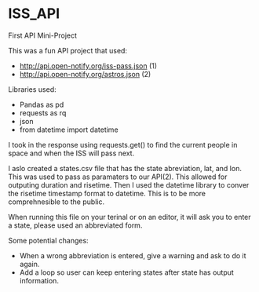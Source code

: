 # ISS_API

First API Mini-Project

This was a fun API project that used:
- http://api.open-notify.org/iss-pass.json (1)
- http://api.open-notify.org/astros.json (2)

Libraries used:
- Pandas as pd
- requests as rq
- json
- from datetime import datetime

I took in the response using requests.get() to find the current people in space and when the ISS will pass next. 

I aslo created a states.csv file that has the state abreviation, lat, and lon. This was used to pass as paramaters to our API(2).
This allowed for outputing duration and risetime. 
Then I used the datetime library to conver the risetime timestamp format to datetime. This is to be more comprehnesible to the public.

When running this file on your terinal or on an editor, it will ask you to enter a state, please used an abbreviated form. 

Some potential changes:
- When a wrong abbreviation is entered, give a warning and ask to do it again. 
- Add a loop so user can keep entering states after state has output information.


